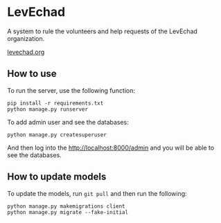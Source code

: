 LevEchad
===========

A system to rule the volunteers and help requests of the LevEchad organization.

[levechad.org](http://levechad.org)

How to use
-----------

To run the server, use the following function:

    pip install -r requirements.txt
    python manage.py runserver

To add admin user and see the databases:

    python manage.py createsuperuser

And then log into the <http://localhost:8000/admin> and you will be able to see the databases.

How to update models
------------
To update the models, run ```git pull``` and then run the following:

    python manage.py makemigrations client
    python manage.py migrate --fake-initial

